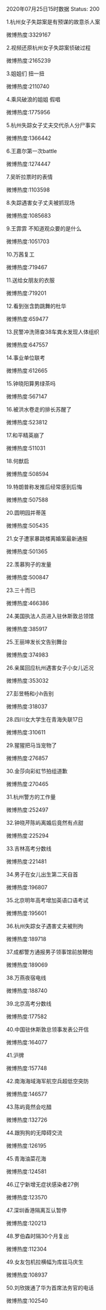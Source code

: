 2020年07月25日15时数据
Status: 200

1.杭州女子失踪案是有预谋的故意杀人案

微博热度:3329167

2.视频还原杭州女子失踪案侦破过程

微博热度:2165239

3.姐姐们 扭一扭

微博热度:2110740

4.乘风破浪的姐姐 假唱

微博热度:1775956

5.杭州失踪女子丈夫交代杀人分尸事实

微博热度:1366442

6.王嘉尔第一次battle

微博热度:1274447

7.吴昕拉票时的表情

微博热度:1103598

8.失踪遇害女子丈夫被抓现场

微博热度:1085683

9.王霏霏 不知道观众要的是什么

微博热度:1051703

10.万茜复工

微博热度:719467

11.送给女朋友的衣服

微博热度:719201

12.看到张含韵跳舞的杜华

微博热度:659477

13.民警冲洗筛查38车粪水发现人体组织

微博热度:647557

14.事业单位联考

微博热度:612665

15.钟晓阳算男绿茶吗

微博热度:567147

16.被洪水卷走的排长苏醒了

微博热度:523812

17.和平精英崩了

微博热度:511031

18.何猷启

微博热度:508594

19.特朗普称发推后经常感到后悔

微博热度:507588

20.圆明园并蒂莲

微博热度:505435

21.女子遭家暴跳楼离婚案最新通报

微博热度:501365

22.羡慕狗子的发量

微博热度:500847

23.三十而已

微博热度:466386

24.美国执法人员进入驻休斯敦总领馆

微博热度:385917

25.王丽坤发长文告别舞台

微博热度:374983

26.亲属回应杭州遇害女子小女儿近况

微博热度:353032

27.彭昱畅和小h告别

微博热度:318037

28.四川女大学生在青海失联17日

微博热度:310611

29.猩猩把马当宠物了

微博热度:276857

30.金莎向彩虹节拍组道歉

微博热度:270465

31.杭州警方的工作量

微博热度:252497

32.钟晓芹陈屿离婚后竟然有点甜

微博热度:225294

33.吉林高考分数线

微博热度:221481

34.男子在女儿出生第二天自首

微博热度:196807

35.北京明年高考增加英语口语考试

微博热度:195601

36.杭州失踪女子遇害丈夫被刑拘

微博热度:189718

37.成都警方通报男子领事馆前放鞭炮

微博热度:189069

38.万燕夜宿电线

微博热度:188740

39.北京高考分数线

微博热度:177582

40.中国驻休斯敦总领事发表公开信

微博热度:164077

41.沪牌

微博热度:157748

42.南海海域海军航空兵超低空突防

微博热度:146577

43.陈屿竟然会吃醋

微博热度:132726

44.跟狗狗的无障碍交流

微博热度:126195

45.青海油菜花海

微博热度:124581

46.辽宁新增无症状感染者27例

微博热度:123570

47.深圳香港隔离互认暂停

微博热度:120213

48.罗伯森时隔30个月复出

微博热度:112304

49.女友包机拉横幅为库兹马庆生

微博热度:108937

50.刘欣拨通了华为首席法务官的电话

微博热度:102540

